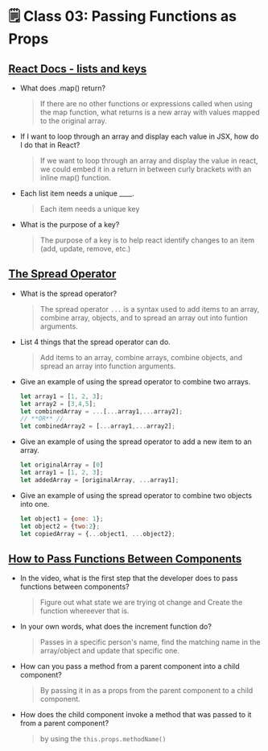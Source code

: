 # 🗒️ Class 03: Passing Functions as Props

## [React Docs - lists and keys](https://reactjs.org/docs/lists-and-keys.html)

- What does .map() return?
  > If there are no other functions or expressions called when using the map function, what returns is a new array with values mapped to the original array.

- If I want to loop through an array and display each value in JSX, how do I do that in React?
  > If we want to loop through an array and display the value in react, we could embed it in a return in between curly brackets with an inline map() function.

- Each list item needs a unique ____.
  > Each item needs a unique key

- What is the purpose of a key?
  > The purpose of a key is to help react identify changes to an item (add, update, remove, etc.)

## [The Spread Operator](https://medium.com/coding-at-dawn/how-to-use-the-spread-operator-in-javascript-b9e4a8b06fab)

- What is the spread operator?
  > The spread operator `...` is a syntax used to add items to an array, combine array, objects, and to spread an array out into funtion arguments.

- List 4 things that the spread operator can do.
  > Add items to an array, combine arrays, combine objects, and spread an array into function arguments.

- Give an example of using the spread operator to combine two arrays.

  ```javascript
  let array1 = [1, 2, 3];
  let array2 = [3,4,5];
  let combinedArray = ...[...array1,...array2];
  // **OR** //
  let combinedArray2 = [...array1,...array2];
  ```

- Give an example of using the spread operator to add a new item to an array.

  ```javascript
  let originalArray = [0]
  let array1 = [1, 2, 3];
  let addedArray = [originalArray, ...array1];
  ```

- Give an example of using the spread operator to combine two objects into one.

  ```javascript
  let object1 = {one: 1};
  let object2 = {two:2};
  let copiedArray = {...object1, ...object2};
  ```

## [How to Pass Functions Between Components](https://www.youtube.com/watch?v=c05OL7XbwXU)

- In the video, what is the first step that the developer does to pass functions between components?
  > Figure out what state we are trying ot change and Create the function whereever that is.

- In your own words, what does the increment function do?
  > Passes in a specific person's name, find the matching name in the array/object and update that specific one.

- How can you pass a method from a parent component into a child component?
  > By passing it in as a props from the parent component to a child component.

- How does the child component invoke a method that was passed to it from a parent component?
  > by using the `this.props.methodName()`
